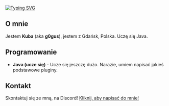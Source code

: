 [![Typing SVG](https://readme-typing-svg.demolab.com?font=Faculty+Glyphic&size=30&pause=1000&color=E6E6E6&width=435&lines=Hejka%2C+jestem+Kuba!+%F0%9F%99%8B)](https://git.io/typing-svg)

## O mnie
Jestem **Kuba** (aka **g0gus**), jestem z Gdańsk, Polska. Uczę się Java.

## Programowanie
- **Java (ucze się)** - Ucze się jeszczę dużo. Narazie, umiem napisać jakieś podstawowe pluginy.

## Kontakt
Skontaktuj się ze mną, na Discord! [Kliknij, aby napisać do mnie!](https://discord.com/users/848452367518662656)
